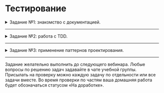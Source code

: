 # Тестирование

<details>
<summary>Задание №1: знакомство с документацией.</summary>

## Задание 1. Знакомство с документацией

Документация и работа с PHPUnit:

- [установка PHPUnit](https://phpunit.readthedocs.io/ru/latest/installation.html),
- [документация по использованию](https://phpunit.readthedocs.io/ru/latest/writing-tests-for-phpunit.html),
- [mock-объекты и stub-объекты](https://phpunit.readthedocs.io/ru/latest/test-doubles.html),
- [анализ покрытия кода тестами](https://phpunit.readthedocs.io/ru/latest/code-coverage-analysis.html).

По некоторым вопросам также можно использовать [сайт с основной документацией](https://phpunit.readthedocs.io/ru/latest/index.html).

Паттерны проектирования:

- [Каталог наиболее популярных паттернов] (https://designpatternsphp.readthedocs.io/ru/latest/README.html).

Для начала изучения советуем следующие паттерны:

- [Стратегия (Strategy)] (https://designpatternsphp.readthedocs.io/ru/latest/Behavioral/Strategy/README.html),
- [Наблюдатель (Observer)] (https://designpatternsphp.readthedocs.io/ru/latest/Behavioral/Observer/README.html),
- [Фасад (Facade)] (https://designpatternsphp.readthedocs.io/ru/latest/Structural/Facade/README.html),
- [Одиночка (Singleton)] (https://designpatternsphp.readthedocs.io/ru/latest/Creational/Singleton/README.html).

Про SOLID:

- [принципы SOLID](https://medium.com/webbdev/solid-4ffc018077da).
- [принципы SOLID в картинках - легче понять и запомнить] (https://habr.com/ru/company/productivity_inside/blog/505430/).

В задании не надо ничего отправлять на проверку, но ознакомление с этой документацией поможет в дальнейшей работе с php.

</details>

---

<details>

<summary>Задание №2: работа с TDD.</summary>

## Задание 2. Работа с TDD

### Техническое задание

В рамках этого задания необходимо настроить у себя работу с PHPUnit, а также изучить на практике, что же такое TDD. Можно
почитать [пример](https://habr.com/ru/post/130086/).

У нас есть некая обёртка над базой данных — искусственная таблица, которая всё хранит во внутренних свойствах.
Выглядит примерно так:

```php
class UserTableWrapper
{
    private array $rows;

    /**
     * @param array|[column => row_value] $values
     */
    public function insert(array $values): void
    {
        $this->rows[] = $values;
    }
}
```

Также у нас есть интерфейс работы с таблицей:

```php
interface TableWrapperInterface
{
    public function insert(array $values): void;
    public function update(int $id, array $values): array;
    public function delete(int $id): void;

    public function get(): array;
}
```

Необходимо:

1. подготовить тесты для каждого метода интерфейса с использованием дата-провайдеров,
2. написать реализацию для таблицы Users (как пример) и проверить её тестами,
3. выполнить проверку покрытия кода тестами,
4. при необходимости дополнить тесты.

</details>

---

<details>
<summary>Задание №3: применение паттернов проектирования.</summary>

## Задание 3. Применение паттернов проектирования

### Техническое задание

### Паттерн «Стратегия»

Документация и пример работы с паттерном — в задании №1.

#### Задача

У нас есть несколько уток:

- обычная утка (MallardDuck),
- красноголовая утка (RedheadDuck),
- резиновая уточка (RubberDuck),
- деревянная утка (DecoyDuck).

Но есть небольшая проблема:

- обычная утка и красноголовая утка летают, крякают и отображаются (методы fly(), quack() и display());
- резиновая уточка отображается и крякает (quack() и display());
- деревянная утка просто существует (display()).

И все уточки умеют плавать (swim()).

Вам необходимо реализовать базовый класс утки Duck, а также четыре унаследовавшихся от неё уточки.
Подсказка: с помощью «Стратегии» вы сможете выделить отдельные поведения и работать с ними.

</details>

---

Задание желательно выполнить до следующего вебинара. Любые вопросы по решению задач задавайте в чате учебной группы. Присылать на проверку можно каждую задачу по отдельности или все задачи вместе. Во время проверки по частям ваша домашняя работа будет обозначаться статусом «На доработке».
